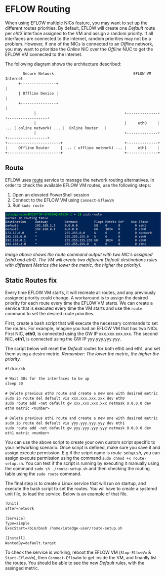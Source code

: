 # EFLOW Routing

When using EFLOW multiple NICs feature, you may want to set up the different routes priorities. By default, EFLOW will create one _Default_ route per _ehtX_ interface assigned to the VM and assign a random priority.
If all interfaces are connected to the internet, random priorities may not be a problem. However, if one of the NICs is connected to an _Offline_ network, you may want to prioritize the _Online_ NIC over the _Offline_ NUC to get the EFLOW VM connected to the internet. 

The following diagram shows the architecture described:
```
        Secure Network                                    EFLOW VM                                    Internet
      +----------------+                                                                                 |
      | Offline Device |                                                                                 |
      +----------------+                                                                                 |
             |                                        +--------------+                           +------------------+
             |                                        |     eth0     | ... ( online network) ... |  Online Router   |
             |                                        +--------------+                           +------------------+
+------------------------+                            +--------------+
|     Offline Router     | ... ( offline network) ... |     eth1     |
+------------------------+                            +--------------+                                                                                                                                           
```

## Route

EFLOW uses [route](https://man7.org/linux/man-pages/man8/route.8.html) service to manage the network routing alternatives. In order to check the available EFLOW VM routes, use the following steps:

1. Open an elevated PowerShell session
2. Connect to the EFLOW VM using `Connect-EflowVm`
3. Run `sudo route`

![Routing Output](./route-output.png)

_Image above shows the route command output with two NIC's assigned (eth0 and eth1). The VM will create two different _Default_ destinations rules with different Metrics (the lower the metric, the higher the priority)._


## Static Routes fix
Every time EFLOW VM starts, it will recreate all routes, and any previously assigned priority could change. A workaround is to assign the desired priority for each route every time the EFLOW VM starts. We can create a service that is executed every time the VM starts and use the `route` command to set the desired route priorities.

First, create a bash script that will execute the necessary commands to set the routes. For example, imagine you had an EFLOW VM that has two NICs. First NIC, **eth0**, is connected using the GW IP xxx.xxx.xxx.xxx. The second NIC, **eth1**, is connected using the GW IP yyy.yyy.yyy.yyy. 

The script below will reset the _Default_ routes for both eth0 and eth1, and set them using a desire <number> metric.
_Remember: The lower the metric, the higher the priority._ 

```
#!/bin/sh

# Wait 30s for the interfaces to be up
sleep 30

# Delete previous eth0 route and create a new one with desired metric
sudo ip route del default via xxx.xxx.xxx.xxx dev eth0
sudo route add -net default gw xxx.xxx.xxx.xxx netmask 0.0.0.0 dev eth0 metric <number>

# Delete previous eth1 route and create a new one with desired metric
sudo ip route del default via yyy.yyy.yyy.yyy dev eth1
sudo route add -net default gw yyy.yyy.yyy.yyy netmask 0.0.0.0 dev eth1 metric <number>
```

You can use the above script to create your own custom script specific to your networking scenario. Once script is defined, make sure you save it and assign execute permission. E.g if the sciprt name is _route-setup.sh_, you can assign execute permission using the command `sudo chmod +x route-setup.sh`. You can test if the script is running by executing it manually using the command `sudo sh ./route-setup.sh` and then checking the routing table using the `sudo route` command. 
        
The final step is to create a Linux service that will run on startup, and execute the bash script to set the routes. You wil have to create a systemd unit file, to load the service. Below is an example of that file.
        
```
[Unit]
after=network

[Service]
Type=simple
ExecStart=/bin/bash /home/iotedge-user/route-setup.sh

[Install]
WantedBy=default.target
```

 To check the service is working, reboot the EFLOW VM (`Stop-EflowVm` & `Start-EflowVm`),  then `Connect-EflowVm` to get inside the VM, and finanlly list the routes. You should be able to see the new _Default_ rules, with the assinged metric.
      
